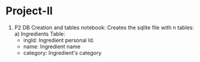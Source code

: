 # Project-II


1. P2 DB Creation and tables notebook: 
Creates the sqlite file with n tables: 
 a) Ingredients Table: 
     - ingId: Ingredient personal Id. 
     - name: Ingredient name
     - category: Ingredient's category

